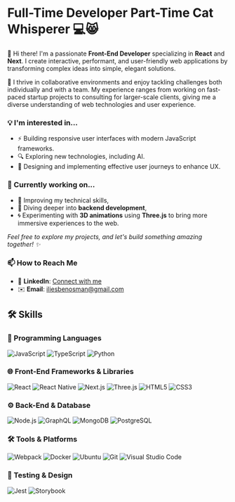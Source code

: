 # Full-Time Developer Part-Time Cat Whisperer 💻😸

👋 Hi there! I'm a passionate **Front-End Developer** specializing in **React** and **Next**. I create interactive, performant, and user-friendly web applications by transforming complex ideas into simple, elegant solutions.

🤝 I thrive in collaborative environments and enjoy tackling challenges both individually and with a team. My experience ranges from working on fast-paced startup projects to consulting for larger-scale clients, giving me a diverse understanding of web technologies and user experience.

### 💡 I'm interested in...
- ⚡ Building responsive user interfaces with modern JavaScript frameworks.
- 🔍 Exploring new technologies, including AI.
- 🎨 Designing and implementing effective user journeys to enhance UX.

### 🔭 Currently working on...
- 🚀 Improving my technical skills,
- 🐍 Diving deeper into **backend development**,
- 🌀 Experimenting with **3D animations** using **Three.js** to bring more immersive experiences to the web.

*Feel free to explore my projects, and let's build something amazing together! ✨*

### 📫 How to Reach Me
- 💼 **LinkedIn**: [Connect with me](https://www.linkedin.com/in/ilies-benosman-2436ba19a/)
- ✉️ **Email**: [iliesbenosman@gmail.com](mailto:iliesbenosman@gmail.com)


## 🛠️ Skills

### 🚀 Programming Languages
<p align="left">
  <img src="https://img.shields.io/badge/-JavaScript-%23F7DF1E?logo=javascript&logoColor=black&style=flat" alt="JavaScript"/>
  <img src="https://img.shields.io/badge/-TypeScript-%23007ACC?logo=typescript&logoColor=white&style=flat" alt="TypeScript"/>
  <img src="https://img.shields.io/badge/-Python-%233776AB?logo=python&logoColor=white&style=flat" alt="Python"/>
</p>

### 🌐 Front-End Frameworks & Libraries
<p align="left">
  <img src="https://img.shields.io/badge/-React-%2361DAFB?logo=react&logoColor=black&style=flat" alt="React"/>
  <img src="https://img.shields.io/badge/-React%20Native-%2361DAFB?logo=react&logoColor=black&style=flat" alt="React Native"/>
  <img src="https://img.shields.io/badge/-Next.js-%23A3EEFF?logo=nextdotjs&logoColor=black&style=flat" alt="Next.js"/>
  <img src="https://img.shields.io/badge/-Three.js-%23326CE5?logo=threedotjs&logoColor=white&style=flat" alt="Three.js"/>
  <img src="https://img.shields.io/badge/-HTML5-%23E34F26?logo=html5&logoColor=white&style=flat" alt="HTML5"/>
  <img src="https://img.shields.io/badge/-CSS3-%231572B6?logo=css3&logoColor=white&style=flat" alt="CSS3"/>
</p>

### ⚙️ Back-End & Database
<p align="left">
  <img src="https://img.shields.io/badge/-Node.js-%23339933?logo=node.js&logoColor=white&style=flat" alt="Node.js"/>
  <img src="https://img.shields.io/badge/-GraphQL-%23E10098?logo=graphql&logoColor=white&style=flat" alt="GraphQL"/>
  <img src="https://img.shields.io/badge/-MongoDB-%2347A248?logo=mongodb&logoColor=white&style=flat" alt="MongoDB"/>
  <img src="https://img.shields.io/badge/-PostgreSQL-%23336791?logo=postgresql&logoColor=white&style=flat" alt="PostgreSQL"/>
</p>

### 🛠️ Tools & Platforms
<p align="left">
  <img src="https://img.shields.io/badge/-Webpack-%238DD6F9?logo=webpack&logoColor=black&style=flat" alt="Webpack"/>
  <img src="https://img.shields.io/badge/-Docker-%232496ED?logo=docker&logoColor=white&style=flat" alt="Docker"/>
  <img src="https://img.shields.io/badge/-Ubuntu-%23E95420?logo=ubuntu&logoColor=white&style=flat" alt="Ubuntu"/>
  <img src="https://img.shields.io/badge/-Git-%23F05032?logo=git&logoColor=white&style=flat" alt="Git"/>
  <img src="https://img.shields.io/badge/-Visual%20Studio%20Code-%23007ACC?logo=visualstudiocode&logoColor=white&style=flat" alt="Visual Studio Code"/>
</p>

### 🧪 Testing & Design
<p align="left">
  <img src="https://img.shields.io/badge/-Jest-%23C21325?logo=jest&logoColor=white&style=flat" alt="Jest"/>
  <img src="https://img.shields.io/badge/-Storybook-%23FF4785?logo=storybook&logoColor=white&style=flat" alt="Storybook"/>
</p>
